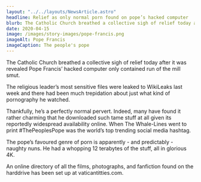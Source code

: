 ```yaml
---
layout: "../../layouts/NewsArticle.astro"
headline: Relief as only normal porn found on pope’s hacked computer
blurb: The Catholic Church breathed a collective sigh of relief today after it was revealed Pope Francis’ hacked computer only contained run of the mill smut.
date: 2020-04-15
image: /images/story-images/pope-francis.png
imageAlt: Pope Francis
imageCaption: The people's pope
---
```


The Catholic Church breathed a collective sigh of relief today after it was revealed Pope Francis’ hacked computer only contained run of the mill smut.

The religious leader’s most sensitive files were leaked to WikiLeaks last week and there had been much trepidation about just what kind of pornography he watched.

Thankfully, he’s a perfectly normal pervert. Indeed, many have found it rather charming that he downloaded such tame stuff at all given its reportedly widespread availability online. When The Whale-Lines went to print #ThePeoplesPope was the world’s top trending social media hashtag.

The pope’s favoured genre of porn is apparently - and predictably - naughty nuns. He had a whopping 12 terabytes of the stuff, all in glorious 4K.

An online directory of all the films, photographs, and fanfiction found on the harddrive has been set up at vaticantitties.com.
